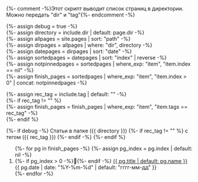 {%- comment -%}Этот скрипт выводит список страниц в директории. Можно передать "dir" и "tag"{%- endcomment -%}

{%- assign debug = true -%}  
{%- assign directory = include.dir | default: page.dir -%}  
{%- assign allpages = site.pages | sort: "path" -%}  
{%- assign dirpages = allpages | where: "dir",  directory -%}  
{%- assign datepages = dirpages | sort: "date" -%}  
{%- assign sortedpages = datepages | sort: "index" | reverse -%}  
{%- assign notpinnedpages = sortedpages | where_exp: "item", "item.index == nil" -%}  
{%- assign finish_pages = sortedpages | where_exp: "item", "item.index > 0" | concat: notpinnedpages -%}  

{%- assign rec_tag = include.tag | default: "" -%}  
{%- if rec_tag != "" %}  
{%- assign finish_pages = finish_pages | where_exp: "item", "item.tags == rec_tag" -%}  
{%- endif %}  

{%- if debug -%}
  Статьи в папке ({{ directory }})
  {%- if rec_tag != "" %}
    с тегом ({{ rec_tag }})
  {%- endif -%}
{%- endif %}

<ol reversed id="navigation">
{%- for pg in finish_pages -%}
  {%- assign pg_index = pg.index | default: nil -%}
  <li>{%- if pg_index > 0 -%}📌{%- endif -%}
    <a href="{{ pg.url | prepend: site.baseurl }}">{{ pg.title | default: pg.name }}</a> 
    <time class="shaded">{{ pg.date | date: "%Y-%m-%d" | default: "гггг-мм-дд" }}</time>
  </li>
{%- endfor -%}
</ol>

